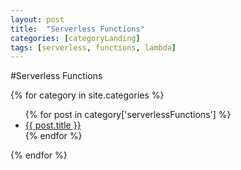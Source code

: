 ```yaml
---
layout: post
title:  "Serverless Functions"
categories: [categoryLanding]
tags: [serverless, functions, lambda]
---
```


#Serverless Functions

{% for category in site.categories %}
  <ul>
    {% for post in category['serverlessFunctions'] %}
      <li><a href="{{ post.url }}">{{ post.title }}</a></li>
    {% endfor %}
  </ul>
{% endfor %}
